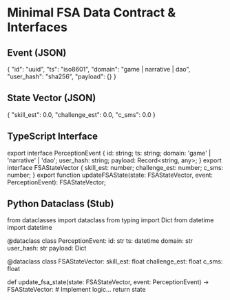 # Minimal FSA Data Contract & Interfaces

## Event (JSON)
{
  "id": "uuid",
  "ts": "iso8601",
  "domain": "game | narrative | dao",
  "user_hash": "sha256",
  "payload": {}
}

## State Vector (JSON)
{
  "skill_est": 0.0,
  "challenge_est": 0.0,
  "c_sms": 0.0
}

## TypeScript Interface
export interface PerceptionEvent {
  id: string;
  ts: string;
  domain: 'game' | 'narrative' | 'dao';
  user_hash: string;
  payload: Record<string, any>;
}
export interface FSAStateVector {
  skill_est: number;
  challenge_est: number;
  c_sms: number;
}
export function updateFSAState(state: FSAStateVector, event: PerceptionEvent): FSAStateVector;

## Python Dataclass (Stub)
from dataclasses import dataclass
from typing import Dict
from datetime import datetime

@dataclass
class PerceptionEvent:
    id: str
    ts: datetime
    domain: str
    user_hash: str
    payload: Dict

@dataclass
class FSAStateVector:
    skill_est: float
    challenge_est: float
    c_sms: float

def update_fsa_state(state: FSAStateVector, event: PerceptionEvent) -> FSAStateVector:
    # Implement logic...
    return state
